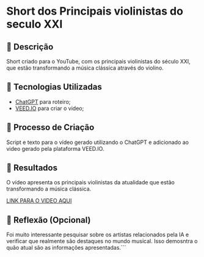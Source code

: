 # Short dos Principais violinistas do seculo XXI

## 📒 Descrição
Short criado para o YouTube, com os principais violinistas do século XXI, que estão transformando a música clássica através do violino.

## 🤖 Tecnologias Utilizadas
- [ChatGPT](https://chatgpt.com/) para roteiro;
- [VEED.IO](https://www.veed.io/) para criar o video;

## 🧐 Processo de Criação
Script e texto para o vídeo gerado utilizando o ChatGPT e adicionado ao video gerado pela plataforma VEED.IO. 

## 🚀 Resultados
O vídeo apresenta os principais violinistas da atualidade que estão transformando a música clássica.

[LINK PARA O VIDEO AQUI](https://youtube.com/shorts/O9czfe4vSlE?feature=share)

## 💭 Reflexão (Opcional)
Foi muito interessante pesquisar sobre os artistas relacionados pela IA e verificar que realmente são destaques no mundo musical. Isso demosntra o quão atual são as informações apresentadas.```
